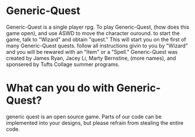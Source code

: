 # Generic-Quest
 Generic-Quest is a single player rpg. 
 To play Generic-Quest, (how does this game open), and use ASWD to move the character ouround. to start the game, talk to "Wizard" and obtain "quest." This will start you on the first of many Generic-Quest quests. follow all instructions givin to you by "Wizard" and you will be rewared with an "Item" or a "Spell."
Generic-Quest was created by James Ryan, Jacey Li, Marty Bernstine, (more names), and sponsered by Tufts Collage summer programs. 
# What can you do with Generic-Quest?
generic quest is an open source game. Parts of our code can be implemented into your designs, but please refrain from stealing the entire code.
